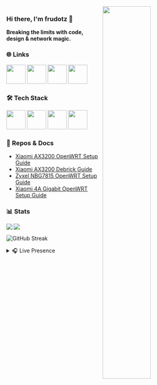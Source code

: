 <img src="https://c.tenor.com/F5kRRnVS8v0AAAAC/tenor.gif" align="right" width="50%" />

### Hi there, I'm frudotz 👋

**Breaking the limits with code, design & network magic.**

### 🌐 Links

<a href="https://frudotz.com"><img height=50 src="https://img.icons8.com/fluency/48/domain.png" /></a>
<a href="https://www.linkedin.com/in/frudotz/"><img height=50 src="https://www.vectorlogo.zone/logos/linkedin/linkedin-tile.svg" /></a>
<a href="https://discord.com/users/460867393141342218"><img width=50 src="https://www.svgrepo.com/show/353655/discord-icon.svg" /></a>
<a href="https://www.behance.net/frudotz"><img height=50 src="https://cdn-icons-png.flaticon.com/512/145/145799.png"/></a>


### 🛠️ Tech Stack

<a href="#"><img height=50 src="https://cdn.jsdelivr.net/gh/devicons/devicon/icons/windows11/windows11-original.svg" /></a>
<a href="#"><img height=50 src="https://raw.githubusercontent.com/openwrt/branding/master/logo/openwrt_logo_white.svg" /></a>
<a href="#"><img height=50 src="https://cdn.jsdelivr.net/gh/devicons/devicon/icons/javascript/javascript-original.svg" /></a>
<a href="#"><img height=50 src="https://cdn.jsdelivr.net/gh/devicons/devicon/icons/linux/linux-original.svg" /></a>


### 📘 Repos & Docs

- [Xiaomi AX3200 OpenWRT Setup Guide](https://github.com/frudotz/openwrt-xiaomi-ax3200)
- [Xiaomi AX3200 Debrick Guide](https://github.com/frudotz/debrick-xiaomi-ax3200)
- [Zyxel NBG7815 OpenWRT Setup Guide](https://github.com/frudotz/openwrt-zyxel-nbg7815)
- [Xiaomi 4A Gigabit OpenWRT Setup Guide](https://github.com/frudotz/openwrt-xiaomi-4a-gigabit)



### 📊 Stats

<img src="https://github-readme-stats.vercel.app/api?username=frudotz&theme=dark&count_private=true&show_icons=true&include_all_commits=true" align="left" />  

<img src="https://github-readme-stats.vercel.app/api/top-langs/?username=frudotz&theme=dark&layout=compact&count_private=true&langs_count=8" />  


![GitHub Streak](https://github-readme-streak-stats.herokuapp.com/?user=frudotz&theme=tokyonight)

<details>
<summary>🎧 Live Presence</summary>

[![Discord Presence](https://lanyard.cnrad.dev/api/460867393141342218)](https://discord.com/users/460867393141342218)
![Spotify Recently Played](https://spotify-recently-played-readme.vercel.app/api?user=vdv1jk1yo28wkogogrsdp6krk&unique=1&count=3)

</details>
